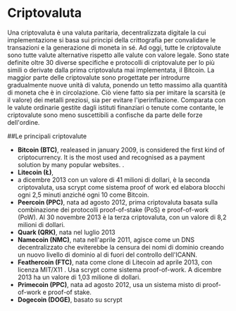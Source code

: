 # Criptovaluta

Una criptovaluta è una valuta paritaria, decentralizzata digitale la cui implementazione si basa sui principi della crittografia per convalidare le transazioni e la generazione di moneta in sé. Ad oggi, tutte le criptovalute sono tutte valute alternative rispetto alle valute con valore legale. Sono state definite oltre 30 diverse specifiche e protocolli di criptovalute per lo più simili o derivate dalla prima criptovaluta mai implementata, il Bitcoin.
La maggior parte delle criptovalute sono progettate per introdurre gradualmente nuove unità di valuta, ponendo un tetto massimo alla quantità di moneta che è in circolazione. Ciò viene fatto sia per imitare la scarsità (e il valore) dei metalli preziosi, sia per evitare l'iperinflazione. Comparata con le valute ordinarie gestite dagli istituti finanziari o tenute come contante, le criptovalute sono meno suscettibili a confische da parte delle forze dell'ordine.

##Le principali criptovalute

- __Bitcoin (BTC)__, realeased in january 2009, is considered the first kind of criptocurrency. It is the most used and recognised as a payment solution by many popular websites. .
- __Litecoin (Ł)__,
- a dicembre 2013 con un valore di 41 milioni di dollari, è la seconda criptovaluta, usa scrypt come sistema proof of work ed elabora blocchi ogni 2,5 minuti anziché ogni 10 come Bitcoin.
- __Peercoin (PPC)__, nata ad agosto 2012, prima criptovaluta basata sulla combinazione dei protocolli proof-of-stake (PoS) e proof-of-work (PoW). Al 30 novembre 2013 è la terza criptovaluta, con un valore di 8,2 milioni di dollari.
- __Quark (QRK)__, nata nel luglio 2013
- __Namecoin (NMC)__, nata nell'aprile 2011, agisce come un DNS decentralizzato che eviterebbe la censura dei nomi di dominio creando un nuovo livello di dominio al di fuori del controllo dell'ICANN.
- __Feathercoin (FTC)__, nata come clone di Litecoin ad aprile 2013, con licenza MIT/X11 . Usa scrypt come sistema proof-of-work. A dicembre 2013 ha un valore di 1,03 milione di dollari.
- __Primecoin (PPC)__, nata ad agosto 2012, usa un sistema misto di proof-of-work e proof-of stake.
- __Dogecoin (DOGE)__, basato su scrypt
